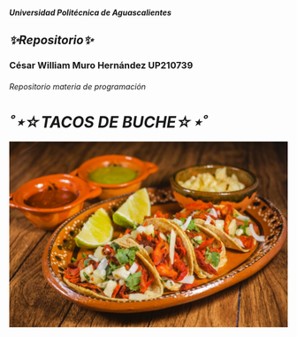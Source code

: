 ##### Universidad Politécnica de Aguascalientes
## ___✨Repositorio✨___
### César William Muro Hernández UP210739
###### Repositorio materia de programación
# ___˚⋆☆TACOS DE BUCHE☆⋆˚___
![):](imagen/shutterstock_1022498464.jpg)
